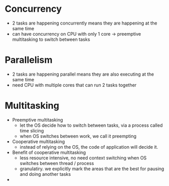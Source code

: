 # Concurrency

- 2 tasks are happening concurrently means they are happening at the same time
- can have concurrency on CPU with only 1 core -> preemptive multitasking to switch between tasks

# Parallelism

- 2 tasks are happening parallel means they are also executing at the same time
- need CPU with multiple cores that can run 2 tasks together

# Multitasking

- Preemptive multitasking
  - let the OS decide how to switch between tasks, via a process called time slicing
  - when OS switches between work, we call it preempting
- Cooperative multitasking
  - instead of relying on the OS, the code of application will decide it.
- Benefit of cooperative multitasking
  - less resource intensive, no need context switching when OS switches between thread / process
  - granulatiry. we explicitly mark the areas that are the best for pausing and doing another tasks
- 